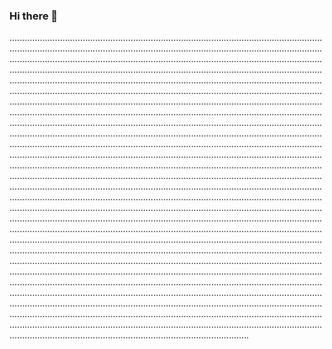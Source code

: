 ### Hi there 👋

...............................................................................................................................................................................................................................................................................................................................................................................................................................................................................................................................................................................................................................................................................................................................................................................................................................................................................................................................................................................................................................................................................................................................................................................................................................................................................................................................................................................................................................................................................................................................................................................................................................................................................................................................................................................................................................................................................................................................................................................................................................................................................................................................................................................................................................................................................................................................................................................................................................................................................................................................................................................................................................................................................................................................................................................................................................................................................................................................................................................................................................................................................................................................................................................................................................................................................................................................................................................................................................................................................................................................................................................................................................................................................................................